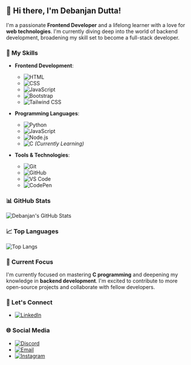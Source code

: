 
## 👋 Hi there, I'm Debanjan Dutta!

I'm a passionate **Frontend Developer** and a lifelong learner with a love for **web technologies**. I'm currently diving deep into the world of backend development, broadening my skill set to become a full-stack developer.

### 🚀 My Skills

- **Frontend Development**: 
  - ![HTML](https://img.shields.io/badge/-HTML5-E34F26?style=flat-square&logo=html5&logoColor=white)
  - ![CSS](https://img.shields.io/badge/-CSS3-1572B6?style=flat-square&logo=css3)
  - ![JavaScript](https://img.shields.io/badge/-JavaScript-F7DF1E?style=flat-square&logo=javascript&logoColor=black)
  - ![Bootstrap](https://img.shields.io/badge/-Bootstrap-7952B3?style=flat-square&logo=bootstrap)
  - ![Tailwind CSS](https://img.shields.io/badge/-Tailwind%20CSS-38B2AC?style=flat-square&logo=tailwind-css)

- **Programming Languages**:
  - ![Python](https://img.shields.io/badge/-Python-3776AB?style=flat-square&logo=python&logoColor=white)
  - ![JavaScript](https://img.shields.io/badge/-JavaScript-F7DF1E?style=flat-square&logo=javascript&logoColor=black)
  - ![Node.js](https://img.shields.io/badge/-Node.js-339933?style=flat-square&logo=node.js&logoColor=white)
  - ![C](https://img.shields.io/badge/-C-00599C?style=flat-square&logo=c&logoColor=white) *(Currently Learning)*

- **Tools & Technologies**:
  - ![Git](https://img.shields.io/badge/-Git-F05032?style=flat-square&logo=git&logoColor=white)
  - ![GitHub](https://img.shields.io/badge/-GitHub-181717?style=flat-square&logo=github)
  - ![VS Code](https://img.shields.io/badge/-VS%20Code-007ACC?style=flat-square&logo=visual-studio-code)
  - ![CodePen](https://img.shields.io/badge/-CodePen-000000?style=flat-square&logo=codepen&logoColor=white)

### 📊 GitHub Stats

![Debanjan's GitHub Stats](https://github-readme-stats.vercel.app/api?username=Debanjan110d&show_icons=true&theme=radical)

### 📈 Top Languages

![Top Langs](https://github-readme-stats.vercel.app/api/top-langs/?username=Debanjan110d&layout=compact&theme=radical)

### 🌱 Current Focus

I'm currently focused on mastering **C programming** and deepening my knowledge in **backend development**. I'm excited to contribute to more open-source projects and collaborate with fellow developers.

### 🎯 Let's Connect

- [![LinkedIn](https://img.shields.io/badge/-LinkedIn-0A66C2?style=flat-square&logo=linkedin&logoColor=white)](https://www.linkedin.com/in/debanjan-dutta-875a88312/?trk=opento_sprofile_details)

### 🌐 Social Media

- [![Discord](https://img.shields.io/badge/-Discord-5865F2?style=flat-square&logo=discord&logoColor=white)](https://discord.com/channels/@me)
- [![Email](https://img.shields.io/badge/-Email-D14836?style=flat-square&logo=gmail&logoColor=white)](debanjan.gamedu@gmail.com)
- [![Instagram](https://img.shields.io/badge/-Instagram-E4405F?style=flat-square&logo=instagram&logoColor=white)](https://www.instagram.com/debanjan.dutta100?igsh=MTk0MWYzcmI3emthMA==)



<!---
Debanjan110d/Debanjan110d is a ✨ special ✨ repository because its `README.md` (this file) appears on your GitHub profile.
You can click the Preview link to take a look at your changes.
--->
